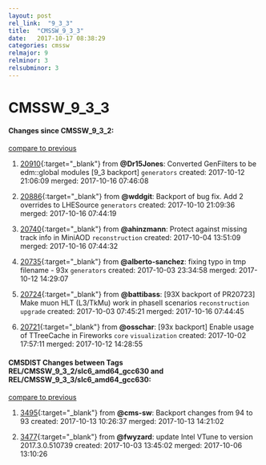 ```yaml
---
layout: post
rel_link:  "9_3_3"
title:  "CMSSW_9_3_3"
date:   2017-10-17 08:38:29
categories: cmssw
relmajor: 9
relminor: 3
relsubminor: 3
---
```


# CMSSW_9_3_3
#### Changes since CMSSW_9_3_2:
[compare to previous](https://github.com/cms-sw/cmssw/compare/CMSSW_9_3_2...CMSSW_9_3_3)



1. [20910](http://github.com/cms-sw/cmssw/pull/20910){:target="_blank"}  from **@Dr15Jones**: Converted GenFilters to be edm::global modules [9_3 backport] `generators`  created: 2017-10-12 21:06:09 merged: 2017-10-16 07:46:08

2. [20886](http://github.com/cms-sw/cmssw/pull/20886){:target="_blank"}  from **@wddgit**: Backport of bug fix. Add 2 overrides to LHESource `generators`  created: 2017-10-10 21:09:36 merged: 2017-10-16 07:44:19

3. [20740](http://github.com/cms-sw/cmssw/pull/20740){:target="_blank"}  from **@ahinzmann**: Protect against missing track info in MiniAOD `reconstruction`  created: 2017-10-04 13:51:09 merged: 2017-10-16 07:44:32

4. [20735](http://github.com/cms-sw/cmssw/pull/20735){:target="_blank"}  from **@alberto-sanchez**: fixing typo in tmp filename - 93x `generators`  created: 2017-10-03 23:34:58 merged: 2017-10-12 14:29:07

5. [20724](http://github.com/cms-sw/cmssw/pull/20724){:target="_blank"}  from **@battibass**: [93X backport of PR20723] Make muon HLT (L3/TkMu) work in phaseII scenarios `reconstruction`  `upgrade`  created: 2017-10-03 07:45:21 merged: 2017-10-16 07:44:45

6. [20721](http://github.com/cms-sw/cmssw/pull/20721){:target="_blank"}  from **@osschar**: [93x backport] Enable usage of TTreeCache in Fireworks `core`  `visualization`  created: 2017-10-02 17:57:11 merged: 2017-10-12 14:28:55

#### CMSDIST Changes between Tags REL/CMSSW_9_3_2/slc6_amd64_gcc630 and REL/CMSSW_9_3_3/slc6_amd64_gcc630:
[compare to previous](https://github.com/cms-sw/cmsdist/compare/REL/CMSSW_9_3_2/slc6_amd64_gcc630...REL/CMSSW_9_3_3/slc6_amd64_gcc630)



1. [3495](http://github.com/cms-sw/cmsdist/pull/3495){:target="_blank"}  from **@cms-sw**: Backport changes from 94 to 93 created: 2017-10-13 10:26:37 merged: 2017-10-13 14:21:02

2. [3477](http://github.com/cms-sw/cmsdist/pull/3477){:target="_blank"}  from **@fwyzard**: update Intel VTune to version 2017.3.0.510739 created: 2017-10-03 13:45:02 merged: 2017-10-06 13:10:26
